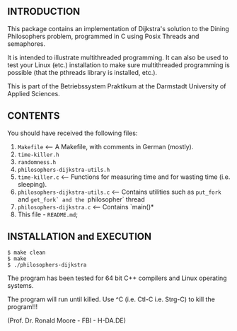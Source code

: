 ## INTRODUCTION

This package contains an implementation of Dijkstra's solution to the
Dining Philosophers problem, programmed in C using Posix Threads and semaphores.

It is intended to illustrate multithreaded programming.  It can also be used to
test your Linux (etc.) installation to make sure multithreaded programming is 
possible (that the pthreads library is installed, etc.).

This is part of the Betriebssystem Praktikum at the 
Darmstadt University of Applied Sciences.
 
## CONTENTS

You should have received the following files:

1.	`Makefile`						<-- A Makefile, with comments in German (mostly).
1. `time-killer.h`
1. `randomness.h`
1.	`philosophers-dijkstra-utils.h`
1. `time-killer.c`					<-- Functions for measuring time and for wasting time (i.e. sleeping).
1. `philosophers-dijkstra-utils.c`	<-- Contains utilities such as `put_fork` and ``get_fork` and the ``philosopher` thread
1. `philosophers-dijkstra.c`		<-- Contains `main()*
1. This file - `README.md`;


## INSTALLATION and EXECUTION

    $ make clean
    $ make
    $ ./philosophers-dijkstra

The program has been tested for 64 bit C++ compilers and Linux operating systems.

The program will run until killed.  Use ^C (i.e. Ctl-C i.e. Strg-C) to kill the program!!!

(Prof. Dr. Ronald Moore - FBI - H-DA.DE)
